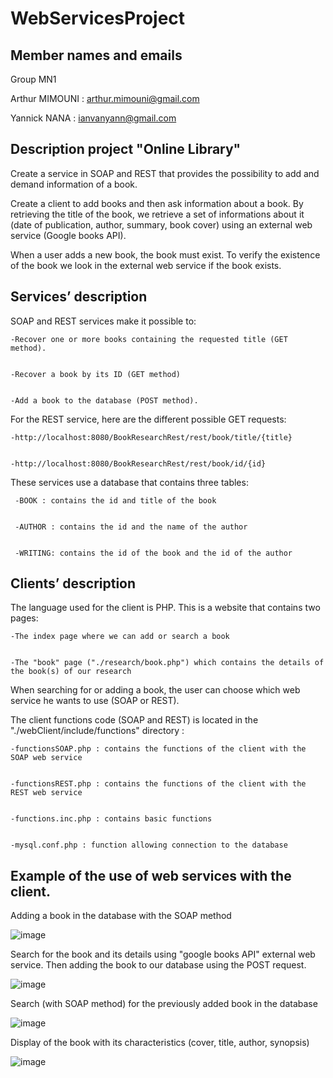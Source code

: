 # WebServicesProject

Member names and emails​
-----------------------------------
Group MN1

Arthur MIMOUNI : arthur.mimouni@gmail.com  

Yannick NANA : ianvanyann@gmail.com

Description project "Online Library"
----------------------------------
Create a service in SOAP and REST that provides the possibility to add and demand information of a book.

Create a client to add books and then ask information about a book. By retrieving the title of the book, we retrieve a set of informations about it (date of publication,
author, summary, book cover) using an external web service (Google books API).

When a user adds a new book, the book must exist. To verify the existence of the book we look in the external web service if the book exists.

Services’ description 
-----------------------------------
SOAP and REST services make it possible to:


    -Recover one or more books containing the requested title (GET method).
  
  
    -Recover a book by its ID (GET method)
  
  
    -Add a book to the database (POST method). 
  
For the REST service, here are the different possible GET requests:


    -http://localhost:8080/BookResearchRest/rest/book/title/{title}
  
  
    -http://localhost:8080/BookResearchRest/rest/book/id/{id} 

These services use a database that contains three tables:


     -BOOK : contains the id and title of the book
     
     
     -AUTHOR : contains the id and the name of the author
     
     
     -WRITING: contains the id of the book and the id of the author 

Clients’ description
-----------------------------------
The language used for the client is PHP. This is a website that contains two pages:


    -The index page where we can add or search a book
  
  
    -The "book" page ("./research/book.php") which contains the details of the book(s) of our research 
  

When searching for or adding a book, the user can choose which web service he wants to use (SOAP or REST).

The client functions code (SOAP and REST) is located in the "./webClient/include/functions" directory :


    -functionsSOAP.php : contains the functions of the client with the SOAP web service
  
  
    -functionsREST.php : contains the functions of the client with the REST web service
  
  
    -functions.inc.php : contains basic functions 
  
  
    -mysql.conf.php : function allowing connection to the database 

Example of the use of web services with the client. 
-----------------------------------
Adding a book in the database with the SOAP method 


![image](https://user-images.githubusercontent.com/60446421/113578620-622bee00-9623-11eb-8ab3-de9e49d71576.png)

Search for the book and its details using "google books API" external web service.
Then adding the book to our database using the POST request.

![image](https://user-images.githubusercontent.com/60446421/113577839-33614800-9622-11eb-94d3-ffa81a16e02e.png)

Search (with SOAP method) for the previously added book in the database 


![image](https://user-images.githubusercontent.com/60446421/113577948-5e4b9c00-9622-11eb-9214-e68f40c0f1d0.png)

Display of the book with its characteristics (cover, title, author, synopsis) 


![image](https://user-images.githubusercontent.com/60446421/113578045-80ddb500-9622-11eb-9080-223511ed7421.png)
